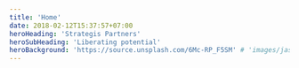 ```yaml
---
title: 'Home'
date: 2018-02-12T15:37:57+07:00
heroHeading: 'Strategis Partners'
heroSubHeading: 'Liberating potential'
heroBackground: 'https://source.unsplash.com/6Mc-RP_F5SM' # 'images/jason-blackeye-1191801-unsplash.jpg'
---
```

